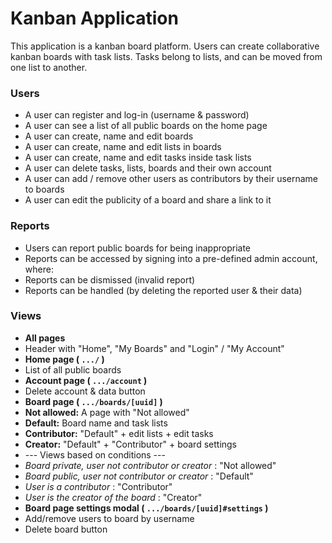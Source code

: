 # Kanban Application

This application is a kanban board platform.
Users can create collaborative kanban boards with task lists.
Tasks belong to lists, and can be moved from one list to another.

### Users
- A user can register and log-in (username & password)
- A user can see a list of all public boards on the home page
- A user can create, name and edit boards
- A user can create, name and edit lists in boards
- A user can create, name and edit tasks inside task lists
- A user can delete tasks, lists, boards and their own account
- A user can add / remove other users as contributors by their username to boards
- A user can edit the publicity of a board and share a link to it

### Reports
- Users can report public boards for being inappropriate
- Reports can be accessed by signing into a pre-defined admin account, where:
 - Reports can be dismissed (invalid report)
 - Reports can be handled (by deleting the reported user & their data)


### Views
* **All pages**
 * Header with "Home", "My Boards" and "Login" / "My Account"
* **Home page ( `.../` )**
 * List of all public boards
* **Account page ( `.../account` )**
 * Delete account & data button
* **Board page ( `.../boards/[uuid]` )**
 * **Not allowed:** A page with "Not allowed"
 * **Default:** Board name and task lists
 * **Contributor:** "Default" + edit lists + edit tasks
 * **Creator:** "Default" + "Contributor" + board settings
 * --- Views based on conditions ---
 * *Board private, user not contributor or creator* : "Not allowed"
 * *Board public, user not contributor or creator* : "Default"
 * *User is a contributor* : "Contributor"
 * *User is the creator of the board* : "Creator"
* **Board page settings modal ( `.../boards/[uuid]#settings` )**
 * Add/remove users to board by username
 * Delete board button
